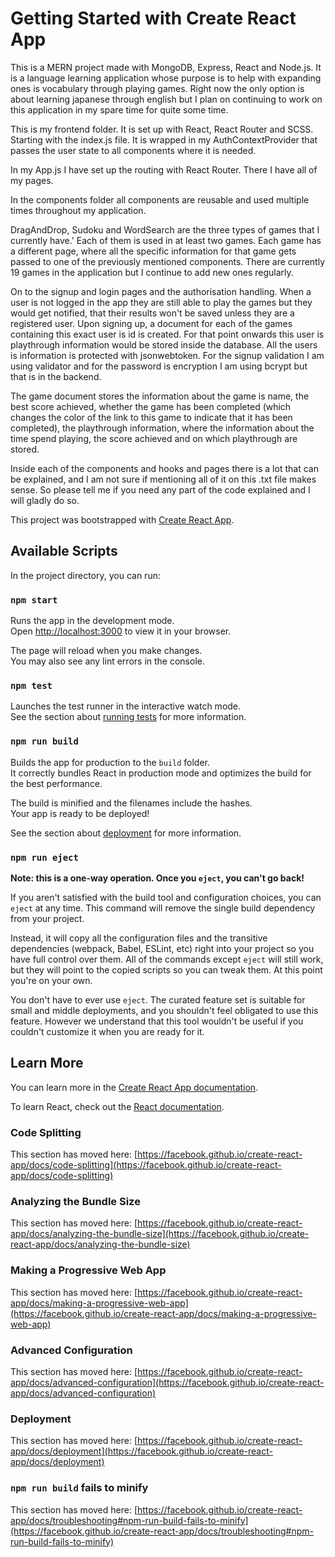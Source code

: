 # Getting Started with Create React App

This is a MERN project made with MongoDB, Express, React and Node.js.
It is a language learning application whose purpose is to help with expanding ones is
vocabulary through playing games. Right now the only option is about
learning japanese through english but I plan on continuing to work on this application
in my spare time for quite some time.

This is my frontend folder. It is set up with React, React Router and SCSS.
Starting with the index.js file. It is wrapped in my AuthContextProvider
that passes the user state to all components where it is needed.

In my App.js I have set up the routing with React Router. There I have all of my pages.

In the components folder all components are reusable and used multiple times throughout
my application.

DragAndDrop, Sudoku and WordSearch are the three types of games that I currently have.'
Each of them is used in at least two games. Each game has a different page, where all the
specific information for that game gets passed to one of the previously mentioned components.
There are currently 19 games in the application but I continue to add new ones regularly.

On to the signup and login pages and the authorisation handling. When a user is not logged in
the app they are still able to play the games but they would get notified, that their
results won't be saved unless they are a registered user. Upon signing up, a document for
each of the games containing this exact user is id is created. For that point onwards this
user is playthrough information would be stored inside the database.
All the users is information is protected with jsonwebtoken. For the signup validation
I am using validator and for the password is encryption I am using bcrypt but that is in
the backend.

The game document stores the information about the game is name, the best score achieved,
whether the game has been completed (which changes the color of the link to this game
to indicate that it has been completed), the playthrough information,
where the information about the time spend playing,
the score achieved and on which playthrough are stored.

Inside each of the components and hooks and pages there is a lot that can be explained,
and I am not sure if mentioning all of it on this .txt file makes sense. So please tell
me if you need any part of the code explained and I will gladly do so.

This project was bootstrapped with [Create React App](https://github.com/facebook/create-react-app).

## Available Scripts

In the project directory, you can run:

### `npm start`

Runs the app in the development mode.\
Open [http://localhost:3000](http://localhost:3000) to view it in your browser.

The page will reload when you make changes.\
You may also see any lint errors in the console.

### `npm test`

Launches the test runner in the interactive watch mode.\
See the section about [running tests](https://facebook.github.io/create-react-app/docs/running-tests) for more information.

### `npm run build`

Builds the app for production to the `build` folder.\
It correctly bundles React in production mode and optimizes the build for the best performance.

The build is minified and the filenames include the hashes.\
Your app is ready to be deployed!

See the section about [deployment](https://facebook.github.io/create-react-app/docs/deployment) for more information.

### `npm run eject`

**Note: this is a one-way operation. Once you `eject`, you can't go back!**

If you aren't satisfied with the build tool and configuration choices, you can `eject` at any time. This command will remove the single build dependency from your project.

Instead, it will copy all the configuration files and the transitive dependencies (webpack, Babel, ESLint, etc) right into your project so you have full control over them. All of the commands except `eject` will still work, but they will point to the copied scripts so you can tweak them. At this point you're on your own.

You don't have to ever use `eject`. The curated feature set is suitable for small and middle deployments, and you shouldn't feel obligated to use this feature. However we understand that this tool wouldn't be useful if you couldn't customize it when you are ready for it.

## Learn More

You can learn more in the [Create React App documentation](https://facebook.github.io/create-react-app/docs/getting-started).

To learn React, check out the [React documentation](https://reactjs.org/).

### Code Splitting

This section has moved here: [https://facebook.github.io/create-react-app/docs/code-splitting](https://facebook.github.io/create-react-app/docs/code-splitting)

### Analyzing the Bundle Size

This section has moved here: [https://facebook.github.io/create-react-app/docs/analyzing-the-bundle-size](https://facebook.github.io/create-react-app/docs/analyzing-the-bundle-size)

### Making a Progressive Web App

This section has moved here: [https://facebook.github.io/create-react-app/docs/making-a-progressive-web-app](https://facebook.github.io/create-react-app/docs/making-a-progressive-web-app)

### Advanced Configuration

This section has moved here: [https://facebook.github.io/create-react-app/docs/advanced-configuration](https://facebook.github.io/create-react-app/docs/advanced-configuration)

### Deployment

This section has moved here: [https://facebook.github.io/create-react-app/docs/deployment](https://facebook.github.io/create-react-app/docs/deployment)

### `npm run build` fails to minify

This section has moved here: [https://facebook.github.io/create-react-app/docs/troubleshooting#npm-run-build-fails-to-minify](https://facebook.github.io/create-react-app/docs/troubleshooting#npm-run-build-fails-to-minify)
